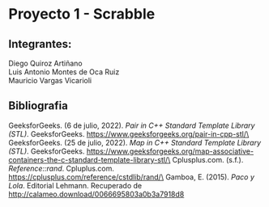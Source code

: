 # Proyecto 1 - Scrabble

## Integrantes:
Diego Quiroz Artiñano\
Luis Antonio Montes de Oca Ruiz\
Mauricio Vargas Vicarioli

## Bibliografia
GeeksforGeeks. (6 de julio, 2022). *Pair in C++ Standard Template Library (STL)*. GeeksforGeeks. https://www.geeksforgeeks.org/pair-in-cpp-stl/\
GeeksforGeeks. (25 de julio, 2022). *Map in C++ Standard Template Library (STL)*. GeeksforGeeks. https://www.geeksforgeeks.org/map-associative-containers-the-c-standard-template-library-stl/\
Cplusplus.com. (s.f.). *Reference:<cstdlib>:rand*. Cpluplus.com. https://cplusplus.com/reference/cstdlib/rand/\
Gamboa, E. (2015). *Paco y Lola*. Editorial Lehmann. Recuperado de http://calameo.download/0066695803a0b3a7918d8




